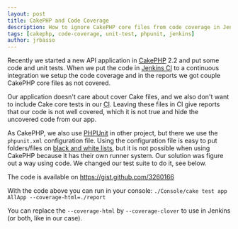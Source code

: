 ```yaml
---
layout: post
title: CakePHP and Code Coverage
description: How to ignore CakePHP core files from code coverage in Jenkins when testing the application.
tags: [cakephp, code-coverage, unit-test, phpunit, jenkins]
author: jrbasso
---
```


Recently we started a new API application in [CakePHP](http://www.cakephp.org) 2.2 and put some code and unit tests.
When we put the code in [Jenkins CI](http://jenkins-ci.org/) to a continuous integration we setup the code coverage
and in the reports we got couple CakePHP core files as not covered.

Our application doesn't care about cover Cake files, and we also don't want to include Cake core tests in our
<abbr title="Continuous Integration">CI</abbr>. Leaving these files in CI give reports that our code is not well
covered, which it is not true and hide the uncovered code from our app.

As CakePHP, we also use [PHPUnit](http://www.phpunit.de) in other project, but there we use the `phpunit.xml`
configuration file. Using the configuration file is easy to put folders/files on
[black and white lists](http://www.phpunit.de/manual/current/en/code-coverage-analysis.html), but it is not possible when
using CakePHP because it has their own runner system. Our solution was figure out a way using code. We changed our
test suite to do it, see below.

<script type="text/javascript" src="https://gist.github.com/3260166.js"> </script>
<noscript><p>The code is available on <a href="https://gist.github.com/3260166">https://gist.github.com/3260166</a></p></noscript>

With the code above you can run in your console: `./Console/cake test app AllApp --coverage-html=./report`

You can replace the `--coverage-html` by `--coverage-clover` to use in Jenkins (or both, like in our case).
